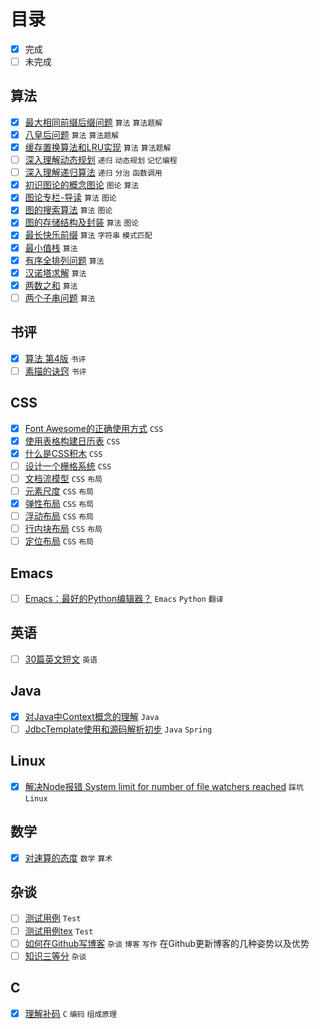 # 目录

- [x] 完成
- [ ] 未完成

## 算法

- [x] [最大相同前缀后缀问题](articles/algorithm/classical-algorithm-maximum-same-prefix-suffix/) `算法`  `算法题解`   
- [x] [八皇后问题](articles/algorithm/classical-algorithm-n-queens/) `算法`  `算法题解`   
- [x] [缓存置换算法和LRU实现](articles/algorithm/classical-algotithm-for-cache-replacement/) `算法`  `算法题解`   
- [ ] [深入理解动态规划](articles/algorithm/deep-understanding-of-dynamic-programming/) `递归`  `动态规划`  `记忆编程`   
- [ ] [深入理解递归算法](articles/algorithm/deep-understanding-of-recursion/) `递归`  `分治`  `函数调用`   
- [x] [初识图论的概念图论](articles/algorithm/graph-theory-first-learn-and-concepts/) `图论`  `算法`   
- [x] [图论专栏-导读](articles/algorithm/graph-theory-guide/) `算法`  `图论`   
- [x] [图的搜索算法](articles/algorithm/graph-theory-search/) `算法`  `图论`   
- [x] [图的存储结构及封装](articles/algorithm/graph-theory-storage-structure/) `算法`  `图论`   
- [x] [最长快乐前缀](articles/algorithm/question-longest-happy-prefix/) `算法`  `字符串`  `模式匹配`   
- [x] [最小值栈](articles/algorithm/question-min-num-of-stack/) `算法`   
- [x] [有序全排列问题](articles/algorithm/question-next-permutation/) `算法`   
- [x] [汉诺塔求解](articles/algorithm/question-recursion-hanoi/) `算法`   
- [x] [两数之和](articles/algorithm/question-sum-of-two-numbers/) `算法`   
- [ ] [两个子串问题](articles/algorithm/question-two-substrings/) `算法`   

## 书评

- [x] [算法 第4版](articles/book/review-of-algorithm4th/) `书评`   
- [ ] [素描的诀窍](articles/book/review-of-keys-to-drawing/) `书评`   

## CSS

- [x] [Font Awesome的正确使用方式](articles/css/css-building-blocks/correct-use-of-fa/) `CSS`   
- [x] [使用表格构建日历表](articles/css/css-building-blocks/table-based-calendar/) `CSS`   
- [x] [什么是CSS积木](articles/css/css-building-blocks/what-is-this/) `CSS`   
- [ ] [设计一个栅格系统](articles/css/design-a-grid-system/) `CSS`   
- [ ] [文档流模型](articles/css/layout/document-flow/) `CSS`  `布局`   
- [ ] [元素尺度](articles/css/layout/element-scale/) `CSS`  `布局`   
- [x] [弹性布局](articles/css/layout/flexible-layout/) `CSS`  `布局`   
- [ ] [浮动布局](articles/css/layout/float-layout/) `CSS`  `布局`   
- [ ] [行内块布局](articles/css/layout/inline-layout/) `CSS`  `布局`   
- [ ] [定位布局](articles/css/layout/position-layout/) `CSS`  `布局`   

## Emacs

- [ ] [Emacs：最好的Python编辑器？](articles/emacs/emacs-the-best-python-editor/) `Emacs`  `Python`  `翻译`   

## 英语

- [ ] [30篇英文短文](articles/english/30-short-essays/) `英语`   

## Java

- [x] [对Java中Context概念的理解](articles/java/context-concept-in-java/) `Java`   
- [ ] [JdbcTemplate使用和源码解析初步](articles/java/spring-learn-jebctemplate-src/) `Java`  `Spring`   

## Linux

- [x] [解决Node报错 System limit for number of file watchers reached](articles/linux/solution-for-kde-node-watch-limit-error/) `踩坑`  `Linux`   

## 数学

- [x] [对速算的态度](articles/mathematics/attitude-to-quick-calculation/) `数学`  `算术`   

## 杂谈

- [ ] [测试用例](articles/test/) `Test`   
- [ ] [测试用例tex](articles/tex/test/) `Test`   
- [ ] [如何在Github写博客](articles/yet/how-to-blog-in-github/) `杂谈`  `博客`  `写作`   在Github更新博客的几种姿势以及优势
- [ ] [知识三等分](articles/yet/three-parts-of-knowledge/) `杂谈`   

## C

- [x] [理解补码](articles/yet/understand-complement-code/) `C`  `编码`  `组成原理`   

